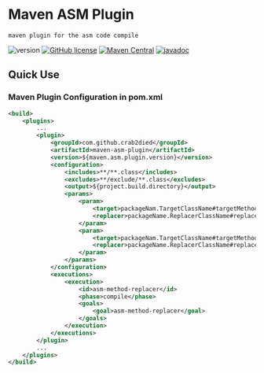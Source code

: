 # Maven ASM Plugin
`maven plugin for the asm code compile`

![version](https://img.shields.io/badge/version-1.0.0-Alpha-green.svg)
[![GitHub license](https://img.shields.io/github/license/Crab2died/maven-asm-plugin.svg)](https://github.com/Crab2died/maven-asm-plugin/blob/master/LICENSE)
[![Maven Central](https://img.shields.io/maven-central/v/org.apache.maven/apache-maven.svg)](https://search.maven.org/search?q=a:maven-asm-plugin)
[![javadoc](https://javadoc.io/badge2/com.github.crab2died/maven-asm-plugin/1.0.0-Alpha/javadoc.svg)](https://javadoc.io/doc/com.github.crab2died/maven-asm-plugin/1.0.0-Alpha)

## Quick Use
### Maven Plugin Configuration in pom.xml
```xml
<build>
    <plugins>
        ...
        <plugin>
            <groupId>com.github.crab2died</groupId>
            <artifactId>maven-asm-plugin</artifactId>
            <version>${maven.asm.plugin.version}</version>
            <configuration>
                <includes>**/**.class</includes>
                <excludes>**/exclude/**.class</excludes>
                <output>${project.build.directory}</output>
                <params>
                    <param>
                        <target>packageNam.TargetClassName#targetMethodName</target>
                        <replacer>packageName.ReplacerClassName#replacerMethodName</replacer>
                    </param>
                    <param>
                        <target>packageNam.TargetClassName#targetMethodName(packageNam.ParmaClassName, packageNam.ParmaClassName)packageNam.ReturnClassName</target>
                        <replacer>packageName.ReplacerClassName#replacerMethodName(packageNam.ParmaClassName, packageNam.ParmaClassName)packageNam.ReturnClassName</replacer>
                    </param>
                </params>
            </configuration>
            <executions>
                <execution>
                    <id>asm-method-replacer</id>
                    <phase>compile</phase>
                    <goals>
                        <goal>asm-method-replacer</goal>
                    </goals>
                </execution>
            </executions>
        </plugin>
        ...
    </plugins>
</build>
```
